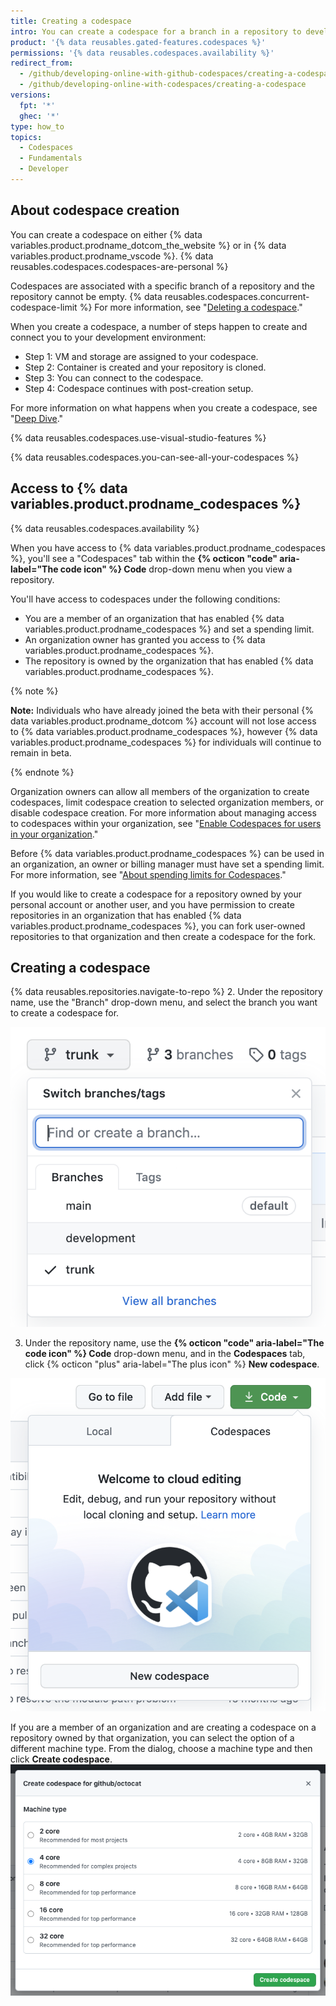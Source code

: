 ```yaml
---
title: Creating a codespace
intro: You can create a codespace for a branch in a repository to develop online.
product: '{% data reusables.gated-features.codespaces %}'
permissions: '{% data reusables.codespaces.availability %}'
redirect_from:
  - /github/developing-online-with-github-codespaces/creating-a-codespace
  - /github/developing-online-with-codespaces/creating-a-codespace
versions:
  fpt: '*'
  ghec: '*'
type: how_to
topics:
  - Codespaces
  - Fundamentals
  - Developer
---
```


## About codespace creation

You can create a codespace on either {% data variables.product.prodname_dotcom_the_website %} or in {% data variables.product.prodname_vscode %}. {% data reusables.codespaces.codespaces-are-personal %}

Codespaces are associated with a specific branch of a repository and the repository cannot be empty. {% data reusables.codespaces.concurrent-codespace-limit %} For more information, see "[Deleting a codespace](/github/developing-online-with-codespaces/deleting-a-codespace)."


When you create a codespace, a number of steps happen to create and connect you to your development environment:

- Step 1: VM and storage are assigned to your codespace.
- Step 2: Container is created and your repository is cloned.
- Step 3: You can connect to the codespace.
- Step 4: Codespace continues with post-creation setup.

For more information on what happens when you create a codespace, see "[Deep Dive](/codespaces/getting-started/deep-dive)."

{% data reusables.codespaces.use-visual-studio-features %}

{% data reusables.codespaces.you-can-see-all-your-codespaces %}

## Access to {% data variables.product.prodname_codespaces %}

{% data reusables.codespaces.availability %}

When you have access to {% data variables.product.prodname_codespaces %}, you'll see a "Codespaces" tab within the **{% octicon "code" aria-label="The code icon" %} Code** drop-down menu when you view a repository.

You'll have access to codespaces under the following conditions:

* You are a member of an organization that has enabled {% data variables.product.prodname_codespaces %} and set a spending limit.
* An organization owner has granted you access to {% data variables.product.prodname_codespaces %}.
* The repository is owned by the organization that has enabled {% data variables.product.prodname_codespaces %}.

{% note %}

**Note:** Individuals who have already joined the beta with their personal {% data variables.product.prodname_dotcom %} account will not lose access to {% data variables.product.prodname_codespaces %}, however {% data variables.product.prodname_codespaces %} for individuals will continue to remain in beta.

{% endnote %}

Organization owners can allow all members of the organization to create codespaces, limit codespace creation to selected organization members, or disable codespace creation. For more information about managing access to codespaces within your organization, see "[Enable Codespaces for users in your organization](/codespaces/managing-codespaces-for-your-organization/enabling-codespaces-for-your-organization#enable-codespaces-for-users-in-your-organization)."

Before {% data variables.product.prodname_codespaces %} can be used in an organization, an owner or billing manager must have set a spending limit. For more information, see "[About spending limits for Codespaces](/billing/managing-billing-for-github-codespaces/managing-spending-limits-for-codespaces#about-spending-limits-for-codespaces)."

If you would like to create a codespace for a repository owned by your personal account or another user, and you have permission to create repositories in an organization that has enabled {% data variables.product.prodname_codespaces %}, you can fork user-owned repositories to that organization and then create a codespace for the fork. 

## Creating a codespace

{% data reusables.repositories.navigate-to-repo %}
2. Under the repository name, use the "Branch" drop-down menu, and select the branch you want to create a codespace for.

  ![Branch drop-down menu](/assets/images/help/codespaces/branch-drop-down.png)

3. Under the repository name, use the **{% octicon "code" aria-label="The code icon" %} Code** drop-down menu, and in the **Codespaces** tab, click {% octicon "plus" aria-label="The plus icon" %} **New codespace**.

  ![New codespace button](/assets/images/help/codespaces/new-codespace-button.png)

   If you are a member of an organization and are creating a codespace on a repository owned by that organization, you can select the option of a different machine type. From the dialog, choose a machine type and then click **Create codespace**.
     ![Machine type choice](/assets/images/help/codespaces/choose-custom-machine-type.png)
